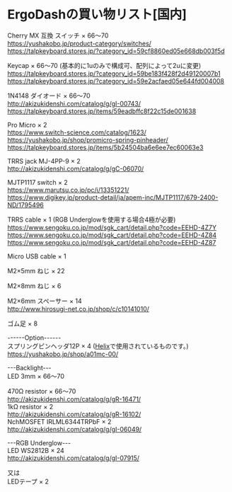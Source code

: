 # ErgoDashの買い物リスト[国内]

Cherry MX 互換 スイッチ × 66～70  
https://yushakobo.jp/product-category/switches/  
https://talpkeyboard.stores.jp/?category_id=59cf8860ed05e668db003f5d  

Keycap × 66～70 (基本的に1uのみで構成可、配列によって2uに変更)  
https://talpkeyboard.stores.jp/?category_id=59be183f428f2d49120007b1  
https://talpkeyboard.stores.jp/?category_id=59e2acfaed05e644fd004008  

1N4148 ダイオード × 66～70  
http://akizukidenshi.com/catalog/g/gI-00743/  
https://talpkeyboard.stores.jp/items/59eadbffc8f22c15de001638  

Pro Micro × 2  
https://www.switch-science.com/catalog/1623/  
https://yushakobo.jp/shop/promicro-spring-pinheader/  
https://talpkeyboard.stores.jp/items/5b24504ba6e6ee7ec60063e3

TRRS jack MJ-4PP-9 × 2  
http://akizukidenshi.com/catalog/g/gC-06070/

MJTP1117 switch × 2  
https://www.marutsu.co.jp/pc/i/13351221/  
https://www.digikey.jp/product-detail/ja/apem-inc/MJTP1117/679-2400-ND/1795496  

TRRS cable × 1 (RGB Underglowを使用する場合4極が必要)  
https://www.sengoku.co.jp/mod/sgk_cart/detail.php?code=EEHD-4Z7Y  
https://www.sengoku.co.jp/mod/sgk_cart/detail.php?code=EEHD-4Z84  
https://www.sengoku.co.jp/mod/sgk_cart/detail.php?code=EEHD-4Z87  


Micro USB cable × 1  


M2×5mm ねじ × 22  


M2×8mm ねじ × 6  


M2×6mm スペーサー × 14  
http://www.hirosugi-net.co.jp/shop/c/c10141010/

ゴム足 × 8  



------Option------  
スプリングピンヘッダ12P × 4 ([Helix](https://github.com/MakotoKurauchi/helix)で使用されているものです。)  
https://yushakobo.jp/shop/a01mc-00/  

---Backlight---  
LED 3mm × 66～70  


470Ω resistor × 66～70  
http://akizukidenshi.com/catalog/g/gR-16471/  
1kΩ resistor × 2  
http://akizukidenshi.com/catalog/g/gR-16102/  
NchMOSFET IRLML6344TRPbF × 2  
http://akizukidenshi.com/catalog/g/gI-06049/  


---RGB Underglow---  
LED WS2812B × 24  
http://akizukidenshi.com/catalog/g/gI-07915/

又は  
LEDテープ × 2
